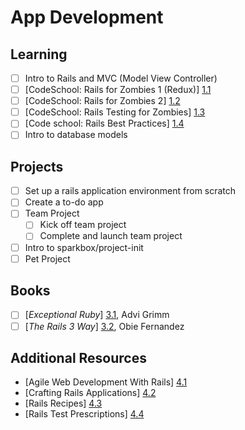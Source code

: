 # App Development

## Learning
- [ ] Intro to Rails and MVC (Model View Controller)
- [ ] [CodeSchool: Rails for Zombies 1 (Redux)] [1.1]
- [ ] [CodeSchool: Rails for Zombies 2] [1.2]
- [ ] [CodeSchool: Rails Testing for Zombies] [1.3]
- [ ] [Code school: Rails Best Practices] [1.4]
- [ ] Intro to database models

[1.1]: http://www.codeschool.com/courses/rails-for-zombies-redux
[1.2]: http://www.codeschool.com/courses/rails-for-zombies-2
[1.3]: http://www.codeschool.com/courses/rails-testing-for-zombies
[1.4]: https://www.codeschool.com/courses/rails-best-practices

## Projects
- [ ] Set up a rails application environment from scratch
- [ ] Create a to-do app
- [ ] Team Project
	- [ ] Kick off team project
	- [ ] Complete and launch team project
- [ ] Intro to sparkbox/project-init
- [ ] Pet Project

## Books
- [ ] [*Exceptional Ruby*] [3.1], Advi Grimm
- [ ] [*The Rails 3 Way*] [3.2], Obie Fernandez

[3.1]: http://exceptionalruby.com/
[3.2]: http://www.amazon.com/Rails-Edition-Addison-Wesley-Professional-Series/dp/0321601661

## Additional Resources
* [Agile Web Development With Rails] [4.1]
* [Crafting Rails Applications] [4.2]
* [Rails Recipes] [4.3]
* [Rails Test Prescriptions] [4.4]

[4.1]: http://pragprog.com/book/rails4/agile-web-development-with-rails-4
[4.2]: http://pragprog.com/book/jvrails/crafting-rails-applications
[4.3]: http://pragprog.com/book/fr_rr/rails-recipes
[4.4]: http://pragprog.com/book/nrtest/rails-test-prescriptions
